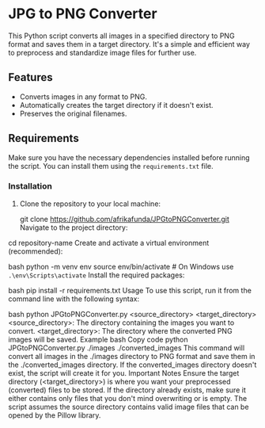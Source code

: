 # JPG to PNG Converter

This Python script converts all images in a specified directory to PNG format and saves them in a target directory. It's a simple and efficient way to preprocess and standardize image files for further use.

## Features

- Converts images in any format to PNG.
- Automatically creates the target directory if it doesn't exist.
- Preserves the original filenames.

## Requirements

Make sure you have the necessary dependencies installed before running the script. You can install them using the `requirements.txt` file.

### Installation

1. Clone the repository to your local machine:

   git clone https://github.com/afrikafunda/JPGtoPNGConverter.git
Navigate to the project directory:


cd repository-name
Create and activate a virtual environment (recommended):

bash
python -m venv env
source env/bin/activate  # On Windows use `.\env\Scripts\activate`
Install the required packages:

bash
pip install -r requirements.txt
Usage
To use this script, run it from the command line with the following syntax:

bash
python JPGtoPNGConverter.py <source_directory> <target_directory>
<source_directory>: The directory containing the images you want to convert.
<target_directory>: The directory where the converted PNG images will be saved.
Example
bash
Copy code
python JPGtoPNGConverter.py ./images ./converted_images
This command will convert all images in the ./images directory to PNG format and save them in the ./converted_images directory. If the converted_images directory doesn't exist, the script will create it for you.
Important Notes
Ensure the target directory (<target_directory>) is where you want your preprocessed (converted) files to be stored. If the directory already exists, make sure it either contains only files that you don't mind overwriting or is empty.
The script assumes the source directory contains valid image files that can be opened by the Pillow library.
